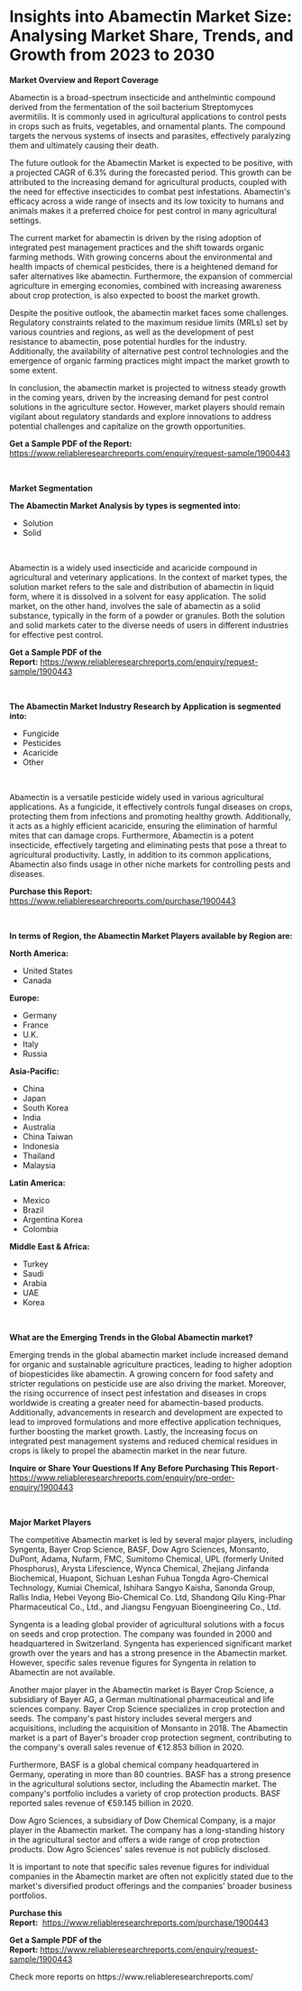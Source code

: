 <p><h1>Insights into Abamectin Market Size: Analysing Market Share, Trends, and Growth from 2023 to 2030</h1></p><p><strong>Market Overview and Report Coverage</strong></p>
<p><p>Abamectin is a broad-spectrum insecticide and anthelmintic compound derived from the fermentation of the soil bacterium Streptomyces avermitilis. It is commonly used in agricultural applications to control pests in crops such as fruits, vegetables, and ornamental plants. The compound targets the nervous systems of insects and parasites, effectively paralyzing them and ultimately causing their death.</p><p>The future outlook for the Abamectin Market is expected to be positive, with a projected CAGR of 6.3% during the forecasted period. This growth can be attributed to the increasing demand for agricultural products, coupled with the need for effective insecticides to combat pest infestations. Abamectin's efficacy across a wide range of insects and its low toxicity to humans and animals makes it a preferred choice for pest control in many agricultural settings.</p><p>The current market for abamectin is driven by the rising adoption of integrated pest management practices and the shift towards organic farming methods. With growing concerns about the environmental and health impacts of chemical pesticides, there is a heightened demand for safer alternatives like abamectin. Furthermore, the expansion of commercial agriculture in emerging economies, combined with increasing awareness about crop protection, is also expected to boost the market growth.</p><p>Despite the positive outlook, the abamectin market faces some challenges. Regulatory constraints related to the maximum residue limits (MRLs) set by various countries and regions, as well as the development of pest resistance to abamectin, pose potential hurdles for the industry. Additionally, the availability of alternative pest control technologies and the emergence of organic farming practices might impact the market growth to some extent.</p><p>In conclusion, the abamectin market is projected to witness steady growth in the coming years, driven by the increasing demand for pest control solutions in the agriculture sector. However, market players should remain vigilant about regulatory standards and explore innovations to address potential challenges and capitalize on the growth opportunities.</p></p>
<p><strong>Get a Sample PDF of the Report:</strong> <a href="https://www.reliableresearchreports.com/enquiry/request-sample/1900443">https://www.reliableresearchreports.com/enquiry/request-sample/1900443</a></p>
<p>&nbsp;</p>
<p><strong>Market Segmentation</strong></p>
<p><strong>The Abamectin Market Analysis by types is segmented into:</strong></p>
<p><ul><li>Solution</li><li>Solid</li></ul></p>
<p>&nbsp;</p>
<p><p>Abamectin is a widely used insecticide and acaricide compound in agricultural and veterinary applications. In the context of market types, the solution market refers to the sale and distribution of abamectin in liquid form, where it is dissolved in a solvent for easy application. The solid market, on the other hand, involves the sale of abamectin as a solid substance, typically in the form of a powder or granules. Both the solution and solid markets cater to the diverse needs of users in different industries for effective pest control.</p></p>
<p><strong>Get a Sample PDF of the Report:</strong>&nbsp;<a href="https://www.reliableresearchreports.com/enquiry/request-sample/1900443">https://www.reliableresearchreports.com/enquiry/request-sample/1900443</a></p>
<p>&nbsp;</p>
<p><strong>The Abamectin Market Industry Research by Application is segmented into:</strong></p>
<p><ul><li>Fungicide</li><li>Pesticides</li><li>Acaricide</li><li>Other</li></ul></p>
<p>&nbsp;</p>
<p><p>Abamectin is a versatile pesticide widely used in various agricultural applications. As a fungicide, it effectively controls fungal diseases on crops, protecting them from infections and promoting healthy growth. Additionally, it acts as a highly efficient acaricide, ensuring the elimination of harmful mites that can damage crops. Furthermore, Abamectin is a potent insecticide, effectively targeting and eliminating pests that pose a threat to agricultural productivity. Lastly, in addition to its common applications, Abamectin also finds usage in other niche markets for controlling pests and diseases.</p></p>
<p><strong>Purchase this Report:</strong>&nbsp; <a href="https://www.reliableresearchreports.com/purchase/1900443">https://www.reliableresearchreports.com/purchase/1900443</a></p>
<p>&nbsp;</p>
<p><strong>In terms of Region, the Abamectin Market Players available by Region are:</strong></p>
<p>
    <p> <strong> North America: </strong>
        <ul>
            <li>United States</li>
            <li>Canada</li>
        </ul>
        </p> 
    <p> <strong> Europe: </strong>
        <ul>
            <li>Germany</li>
            <li>France</li>
            <li>U.K.</li>
            <li>Italy</li>
            <li>Russia</li>
        </ul>
        </p> 
    <p> <strong> Asia-Pacific: </strong>
        <ul>
            <li>China</li>
            <li>Japan</li>
            <li>South Korea</li>
            <li>India</li>
            <li>Australia</li>
            <li>China Taiwan</li>
            <li>Indonesia</li>
            <li>Thailand</li>
            <li>Malaysia</li>
        </ul>
        </p> 
    <p> <strong> Latin America: </strong>
        <ul>
            <li>Mexico</li>
            <li>Brazil</li>
            <li>Argentina Korea</li>
            <li>Colombia</li>
        </ul>
        </p> 
    <p> <strong> Middle East & Africa: </strong>
        <ul>
            <li>Turkey</li>
            <li>Saudi</li>
            <li>Arabia</li>
            <li>UAE</li>
            <li>Korea</li>
        </ul>
    </p>
    </p>
<p>&nbsp;</p>
<p><strong>What are the Emerging Trends in the Global Abamectin market?</strong></p>
<p><p>Emerging trends in the global abamectin market include increased demand for organic and sustainable agriculture practices, leading to higher adoption of biopesticides like abamectin. A growing concern for food safety and stricter regulations on pesticide use are also driving the market. Moreover, the rising occurrence of insect pest infestation and diseases in crops worldwide is creating a greater need for abamectin-based products. Additionally, advancements in research and development are expected to lead to improved formulations and more effective application techniques, further boosting the market growth. Lastly, the increasing focus on integrated pest management systems and reduced chemical residues in crops is likely to propel the abamectin market in the near future.</p></p>
<p><strong>Inquire or Share Your Questions If Any Before Purchasing This Report</strong>- <a href="https://www.reliableresearchreports.com/enquiry/pre-order-enquiry/1900443">https://www.reliableresearchreports.com/enquiry/pre-order-enquiry/1900443</a></p>
<p>&nbsp;</p>
<p><strong>Major Market Players</strong></p>
<p><p>The competitive Abamectin market is led by several major players, including Syngenta, Bayer Crop Science, BASF, Dow Agro Sciences, Monsanto, DuPont, Adama, Nufarm, FMC, Sumitomo Chemical, UPL (formerly United Phosphorus), Arysta Lifescience, Wynca Chemical, Zhejiang Jinfanda Biochemical, Huapont, Sichuan Leshan Fuhua Tongda Agro-Chemical Technology, Kumiai Chemical, Ishihara Sangyo Kaisha, Sanonda Group, Rallis India, Hebei Veyong Bio-Chemical Co. Ltd, Shandong Qilu King-Phar Pharmaceutical Co., Ltd., and Jiangsu Fengyuan Bioengineering Co., Ltd. </p><p>Syngenta is a leading global provider of agricultural solutions with a focus on seeds and crop protection. The company was founded in 2000 and headquartered in Switzerland. Syngenta has experienced significant market growth over the years and has a strong presence in the Abamectin market. However, specific sales revenue figures for Syngenta in relation to Abamectin are not available.</p><p>Another major player in the Abamectin market is Bayer Crop Science, a subsidiary of Bayer AG, a German multinational pharmaceutical and life sciences company. Bayer Crop Science specializes in crop protection and seeds. The company's past history includes several mergers and acquisitions, including the acquisition of Monsanto in 2018. The Abamectin market is a part of Bayer's broader crop protection segment, contributing to the company's overall sales revenue of €12.853 billion in 2020.</p><p>Furthermore, BASF is a global chemical company headquartered in Germany, operating in more than 80 countries. BASF has a strong presence in the agricultural solutions sector, including the Abamectin market. The company's portfolio includes a variety of crop protection products. BASF reported sales revenue of €59.145 billion in 2020.</p><p>Dow Agro Sciences, a subsidiary of Dow Chemical Company, is a major player in the Abamectin market. The company has a long-standing history in the agricultural sector and offers a wide range of crop protection products. Dow Agro Sciences' sales revenue is not publicly disclosed.</p><p>It is important to note that specific sales revenue figures for individual companies in the Abamectin market are often not explicitly stated due to the market's diversified product offerings and the companies' broader business portfolios.</p></p>
<p><strong>Purchase this Report:</strong>&nbsp;&nbsp;<a href="https://www.reliableresearchreports.com/purchase/1900443">https://www.reliableresearchreports.com/purchase/1900443</a></p>
<p></p>
<p><strong>Get a Sample PDF of the Report:</strong>&nbsp;<a href="https://www.reliableresearchreports.com/enquiry/request-sample/1900443">https://www.reliableresearchreports.com/enquiry/request-sample/1900443</a></p>
<p>Check more reports on https://www.reliableresearchreports.com/</p>